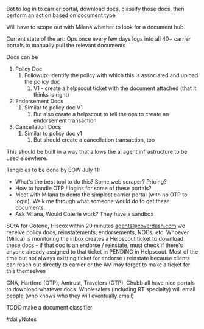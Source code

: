 Bot to log in to carrier portal, download docs, classify those docs, then perform an action based on document type

Will have to scope out with Milana whether to look for a document hub

Current state of the art: Ops once every few days logs into all 40+ carrier portals to manually pull the relevant documents

Docs can be
1. Policy Doc
	1. Followup: Identify the policy with which this is associated and upload the policy doc
		1. V1 - create a helpscout ticket with the document attached (that it thinks is right)
2. Endorsement Docs
	1. Similar to policy doc V1 
		1. But also create a helpscout to tell the ops to create an endorsement transaction
3. Cancellation Docs
	1. Similar to policy doc v1 
		1. But should create a cancellation transaction, too

This should be built in a way that allows the ai agent infrastructure to be used elsewhere. 

Tangibles to be done by EOW July 11:
- What's the best tool to do this? Some web scraper? Pricing? 
- How to handle OTP / logins for some of these portals?
- Meet with Milana to demo the simplest carrier portal (with no OTP to login). Walk me through what someone would do to get these documents. 
- Ask Milana, Would Coterie work? They have a sandbox 

SOtA for Coterie, Hiscox within 20 minutes agents@coverdash.com we receive policy docs, reinstatements, endorsements, NOCs, etc. Whoever (Milica) is monitoring the inbox creates a Helpscout ticket to download these docs - if that doc is an endorse / reinstate, must check if there's anyone already assigned to that ticket in PENDING in Helpscout. Most of the time but not always existing ticket for endorse / reinstate because clients can reach out directly to carrier or the AM may forget to make a ticket for this themselves

CNA, Hartford (OTP), Amtrust, Travelers (OTP), Chubb all have nice portals to download whatever docs. Wholesalers (including RT specialty) will email people (who knows who they will eventually email)

TODO make a document classifier

#dailyNotes